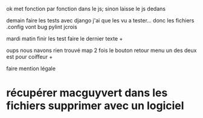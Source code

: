 ok met fonction par fonction dans le js; sinon laisse le js dedans

demain faire les tests avec django j'ai que les vu a tester... donc les fichiers .config vont bug pylint jcrois

mardi matin finir les test faire le dernier texte + 

oups nous navons rien trouvé map 2 fois le bouton retour menu un des deux est pour coiffeur +

faire mention légale 



























# récupérer macguyvert dans les fichiers supprimer avec un logiciel 








